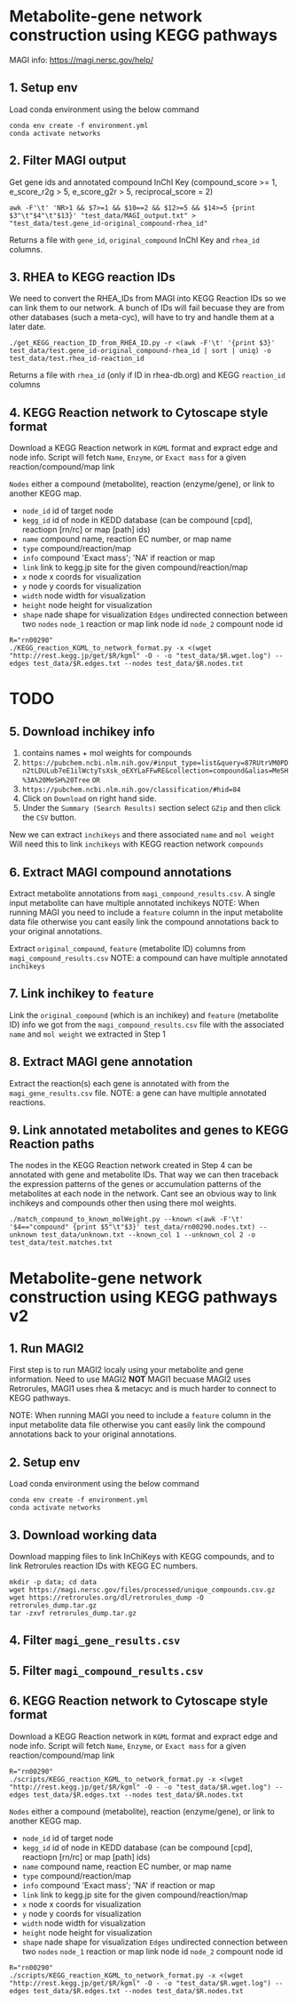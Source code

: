 # Metabolite-gene network construction using KEGG pathways

MAGI info: https://magi.nersc.gov/help/

## 1. Setup env
Load conda environment using the below command
```
conda env create -f environment.yml
conda activate networks
```

## 2. Filter MAGI output

Get gene ids and annotated compound InChI Key (compound_score >= 1, e_score_r2g > 5, e_score_g2r > 5, reciprocal_score = 2)
```
awk -F'\t' 'NR>1 && $7>=1 && $10==2 && $12>=5 && $14>=5 {print $3"\t"$4"\t"$13}' "test_data/MAGI_output.txt" > "test_data/test.gene_id-original_compound-rhea_id"
```
Returns a file with `gene_id`, `original_compound` InChI Key and `rhea_id` columns.

## 3. RHEA to KEGG reaction IDs

We need to convert the RHEA_IDs from MAGI into KEGG Reaction IDs so we can link them to our network.
A bunch of IDs will fail becuase they are from other databases (such a meta-cyc), will have to try and handle them at a later date.
```
./get_KEGG_reaction_ID_from_RHEA_ID.py -r <(awk -F'\t' '{print $3}' test_data/test.gene_id-original_compound-rhea_id | sort | uniq) -o test_data/test.rhea_id-reaction_id
```
Returns a file with `rhea_id` (only if ID in rhea-db.org) and KEGG `reaction_id` columns

## 4. KEGG Reaction network to Cytoscape style format

Download a KEGG Reaction network in `KGML` format and expract edge and node info. 
Script will fetch `Name`, `Enzyme`, or `Exact mass` for a given reaction/compound/map link

`Nodes` either a compound (metabolite), reaction (enzyme/gene), or link to another KEGG map.
 - `node_id` id of target node
 - `kegg_id` id of node in KEDD database (can be compound [cpd], reactiopn [rn/rc] or map [path] ids)
 - `name` compound name, reaction EC number, or map name
 - `type` compound/reaction/map
 - `info` compound 'Exact mass'; 'NA' if reaction or map
 - `link` link to kegg.jp site for the given compound/reaction/map
 - `x` node x coords for visualization
 - `y` node y coords for visualization
 - `width` node width for visualization
 - `height` node height for visualization
 - `shape` nade shape for visualization
`Edges` undirected connection between two `nodes`
	`node_1` reaction or map link node id
	`node_2` compount node id

```
R="rn00290"
./KEGG_reaction_KGML_to_network_format.py -x <(wget "http://rest.kegg.jp/get/$R/kgml" -O - -o "test_data/$R.wget.log") --edges test_data/$R.edges.txt --nodes test_data/$R.nodes.txt
```




# TODO

## 5. Download inchikey info
1. contains names + mol weights for compounds
2. `https://pubchem.ncbi.nlm.nih.gov/#input_type=list&query=87RUtrVM0PDn2tLDULub7eE1ilWctyTsXsk_oEXYLaFFwRE&collection=compound&alias=MeSH%3A%20MeSH%20Tree`
`OR`
2. `https://pubchem.ncbi.nlm.nih.gov/classification/#hid=84`
3. Click on `Download` on right hand side.
4. Under the `Summary (Search Results)` section select `GZip` and then click the `CSV` button.

New we can extract `inchikeys` and there associated `name` and `mol weight` 
Will need this to link `inchikeys` with KEGG reaction network `compounds`

## 6. Extract MAGI compound annotations
Extract metabolite annotations from `magi_compound_results.csv`. A single input metabolite can have multiple annotated inchikeys
NOTE: When running MAGI you need to include a `feature` column in the input metabolite data file otherwise you cant easily link the compound annotations back to your original annotations. 

Extract `original_compound`, `feature` (metabolite ID) columns from `magi_compound_results.csv`
NOTE: a compound can have multiple annotated `inchikeys`

## 7. Link inchikey to `feature`
Link the `original_compound` (which is an inchikey) and `feature` (metabolite ID) info we got from the `magi_compound_results.csv` file with the associated `name` and `mol weight` we extracted in Step 1

## 8. Extract MAGI gene annotation
Extract the reaction(s) each gene is annotated with from the `magi_gene_results.csv` file.
NOTE: a gene can have multiple annotated reactions.

## 9. Link annotated metabolites and genes to KEGG Reaction paths
The nodes in the KEGG Reaction network created in Step 4 can be annotated with gene and metabolite IDs.
That way we can then traceback the expression patterns of the genes or accumulation patterns of the metabolites at each node in the network. 
Cant see an obvious way to link inchikeys and compounds other then using there mol weights. 

```
./match_compound_to_known_molWeight.py --known <(awk -F'\t' '$4=="compound" {print $5"\t"$3}' test_data/rn00290.nodes.txt) --unknown test_data/unknown.txt --known_col 1 --unknown_col 2 -o test_data/test.matches.txt
```




# Metabolite-gene network construction using KEGG pathways v2

## 1. Run MAGI2
First step is to run MAGI2 localy using your metabolite and gene information. 
Need to use MAGI2 **NOT** MAGI1 becuase MAGI2 uses Retrorules, MAGI1 uses rhea & metacyc and is much harder to connect to KEGG pathways. 

NOTE: When running MAGI you need to include a `feature` column in the input metabolite data file otherwise you cant easily link the compound annotations back to your original annotations.

## 2. Setup env
Load conda environment using the below command
```
conda env create -f environment.yml
conda activate networks
```
## 3. Download working data
Download mapping files to link InChiKeys with KEGG compounds, and to link Retrorules reaction IDs with KEGG EC numbers.
```
mkdir -p data; cd data
wget https://magi.nersc.gov/files/processed/unique_compounds.csv.gz
wget https://retrorules.org/dl/retrorules_dump -O retrorules_dump.tar.gz
tar -zxvf retrorules_dump.tar.gz
```

## 4. Filter `magi_gene_results.csv`



## 5. Filter `magi_compound_results.csv`



## 6. KEGG Reaction network to Cytoscape style format

Download a KEGG Reaction network in `KGML` format and expract edge and node info.
Script will fetch `Name`, `Enzyme`, or `Exact mass` for a given reaction/compound/map link

```
R="rn00290"
./scripts/KEGG_reaction_KGML_to_network_format.py -x <(wget "http://rest.kegg.jp/get/$R/kgml" -O - -o "test_data/$R.wget.log") --edges test_data/$R.edges.txt --nodes test_data/$R.nodes.txt
```

`Nodes` either a compound (metabolite), reaction (enzyme/gene), or link to another KEGG map.
 - `node_id` id of target node
 - `kegg_id` id of node in KEDD database (can be compound [cpd], reactiopn [rn/rc] or map [path] ids)
 - `name` compound name, reaction EC number, or map name
 - `type` compound/reaction/map
 - `info` compound 'Exact mass'; 'NA' if reaction or map
 - `link` link to kegg.jp site for the given compound/reaction/map
 - `x` node x coords for visualization
 - `y` node y coords for visualization
 - `width` node width for visualization
 - `height` node height for visualization
 - `shape` nade shape for visualization
`Edges` undirected connection between two `nodes`
        `node_1` reaction or map link node id
        `node_2` compount node id


```
R="rn00290"
./scripts/KEGG_reaction_KGML_to_network_format.py -x <(wget "http://rest.kegg.jp/get/$R/kgml" -O - -o "test_data/$R.wget.log") --edges test_data/$R.edges.txt --nodes test_data/$R.nodes.txt
```


